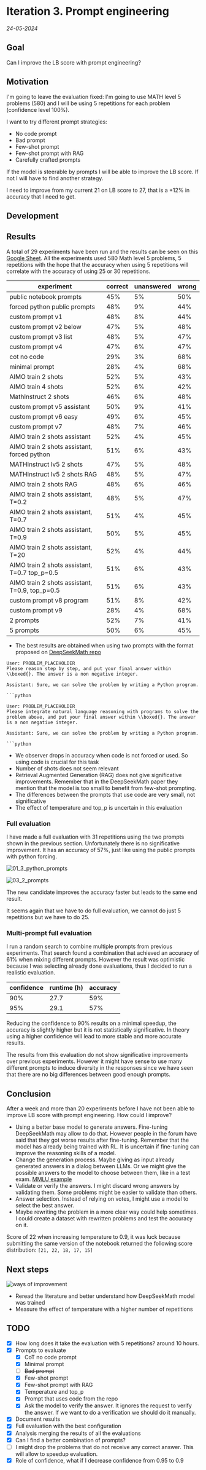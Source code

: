 # Iteration 3. Prompt engineering

_24-05-2024_

## Goal

Can I improve the LB score with prompt engineering?

## Motivation

I'm going to leave the evaluation fixed: I'm going to use MATH level 5 problems (580) and I will be using 5 repetitions for each problem (confidence level 100%).

I want to try different prompt strategies:

- No code prompt
- Bad prompt
- Few-shot prompt
- Few-shot prompt with RAG
- Carefully crafted prompts

If the model is steerable by prompts I will be able to improve the LB score. If not
I will have to find another strategy.

I need to improve from my current 21 on LB score to 27, that is a +12% in accuracy that I need to get.

## Development

## Results

A total of 29 experiments have been run and the results can be seen on this [Google Sheet](https://docs.google.com/spreadsheets/d/1GgHY7C09sKe5qqVuubXWIYllxMZY5PWAHT54cc_NOIU/edit#gid=1082486122&range=A5).
All the experiments used 580 Math level 5 problems, 5 repetitions with the hope that the accuracy when
using 5 repetitions will correlate with the accuracy of using 25 or 30 repetitions.

| experiment                                     | correct | unanswered | wrong |
|------------------------------------------------|---------|------------|-------|
| public notebook prompts                        | 45%     | 5%         | 50%   |
| forced python public prompts                   | 48%     | 9%         | 44%   |
| custom prompt v1                               | 48%     | 8%         | 44%   |
| custom prompt v2 below                         | 47%     | 5%         | 48%   |
| custom prompt v3 list                          | 48%     | 5%         | 47%   |
| custom prompt v4                               | 47%     | 6%         | 47%   |
| cot no code                                    | 29%     | 3%         | 68%   |
| minimal prompt                                 | 28%     | 4%         | 68%   |
| AIMO train 2 shots                             | 52%     | 5%         | 43%   |
| AIMO train 4 shots                             | 52%     | 6%         | 42%   |
| MathInstruct 2 shots                           | 46%     | 6%         | 48%   |
| custom prompt v5 assistant                     | 50%     | 9%         | 41%   |
| custom prompt v6 easy                          | 49%     | 6%         | 45%   |
| custom prompt v7                               | 48%     | 7%         | 46%   |
| AIMO train 2 shots assistant                   | 52%     | 4%         | 45%   |
| AIMO train 2 shots assistant, forced python    | 51%     | 6%         | 43%   |
| MATHInstruct lv5 2 shots                       | 47%     | 5%         | 48%   |
| MATHInstruct lv5 2 shots RAG                   | 48%     | 5%         | 47%   |
| AIMO train 2 shots RAG                         | 48%     | 6%         | 46%   |
| AIMO train 2 shots assistant, T=0.2            | 48%     | 5%         | 47%   |
| AIMO train 2 shots assistant, T=0.7            | 51%     | 4%         | 45%   |
| AIMO train 2 shots assistant, T=0.9            | 50%     | 5%         | 45%   |
| AIMO train 2 shots assistant, T=20             | 52%     | 4%         | 44%   |
| AIMO train 2 shots assistant, T=0.7 top_p=0.5  | 51%     | 6%         | 43%   |
| AIMO train 2 shots assistant, T=0.9, top_p=0.5 | 51%     | 6%         | 43%   |
| custom prompt v8 program                       | 51%     | 8%         | 42%   |
| custom prompt v9                               | 28%     | 4%         | 68%   |
| 2 prompts                                      | 52%     | 7%         | 41%   |
| 5 prompts                                      | 50%     | 6%         | 45%   |

- The best results are obtained when using two prompts with the format proposed on [DeepSeekMath repo](https://github.com/deepseek-ai/DeepSeek-Math/tree/main/evaluation)

```
User: PROBLEM_PLACEHOLDER
Please reason step by step, and put your final answer within \\boxed{}. The answer is a non negative integer.

Assistant: Sure, we can solve the problem by writing a Python program.

```python

User: PROBLEM_PLACEHOLDER
Please integrate natural language reasoning with programs to solve the problem above, and put your final answer within \\boxed{}. The answer is a non negative integer.

Assistant: Sure, we can solve the problem by writing a Python program.

```python
```

- We observer drops in accuracy when code is not forced or used. So using code is crucial for this task
- Number of shots does not seem relevant
- Retrieval Augmented Generation (RAG) does not give significative improvements. Remember that in the
  DeepSeekMath paper they mention that the model is too small to benefit from few-shot prompting.
- The differences between the prompts that use code are very small, not significative
- The effect of temperature and top_p is uncertain in this evaluation

### Full evaluation

I have made a full evaluation with 31 repetitions using the two prompts shown in the previous section.
Unfortunately there is no significative improvement. It has an accuracy of 57%, just like using
the public prompts with python forcing. 

![01_3_python_prompts](res/2024-06-04-12-51-06.png)

![03_2_prompts](res/2024-06-04-12-51-11.png)

The new candidate improves the accuracy faster but leads to the same end result.

It seems again that we have to do full evaluation, we cannot do just 5 repetitions but we have to do 25.

### Multi-prompt full evaluation

I run a random search to combine multiple prompts from previous experiments. That search found a combination that
achieved an accuracy of 61% when mixing different prompts. However the result was optimistic because
I was selecting already done evaluations, thus I decided to run a realistic evaluation.

| confidence  | runtime (h) | accuracy |
|-------------|-------------|----------|
| 90%         | 27.7        | 59%      |
| 95%         | 29.1        | 57%      |

Reducing the confidence to 90% results on a minimal speedup, the accuracy is slightly higher but it is not
statistically significative. In theory using a higher confidence will lead to more stable and more
accurate results.

The results from this evaluation do not show significative improvements over previous experiments.
However it might have sense to use many different prompts to induce diversity in the responses since
we have seen that there are no big differences between good enough prompts.

## Conclusion

After a week and more than 20 experiments before I have not been able to improve LB score with prompt engineering. How could I improve?

- Using a better base model to generate answers. Fine-tuning DeepSeekMath may allow to do that.
  However people in the forum have said that they got worse results after fine-tuning. Remember that
  the model has already being trained with RL.
  It is uncertain if fine-tuning can improve the reasoning skills of a model.
- Change the generation process. Maybe giving as input already generated answers in a dialog between LLMs.
  Or we might give the possible answers to the model to choose between them, like in a test exam. [MMLU example](https://github.com/deepseek-ai/DeepSeek-Math/blob/main/evaluation/few_shot_prompts/cot_mmlu_stem_4_shot.py)
- Validate or verify the answers. I might discard wrong answers by validating them. Some problems might
  be easier to validate than others.
- Answer selection. Instead of relying on votes, I might use a model to select the best answer.
- Maybe rewriting the problem in a more clear way could help sometimes. I could create a dataset with rewritten problems and test the accuracy on it.

Score of 22 when increasing temperature to 0.9, it was luck because submitting the same version of the
notebook returned the following score distribution: `[21, 22, 18, 17, 15]`

## Next steps

![ways of improvement](res/2024-06-06-09-16-28.png)

- Reread the literature and better understand how DeepSeekMath model was trained
- Measure the effect of temperature with a higher number of repetitions

## TODO

- [x] How long does it take the evaluation with 5 repetitions? around 10 hours.
- [x] Prompts to evaluate
  - [x] CoT no code prompt
  - [x] Minimal prompt
  - [ ] ~~Bad prompt~~
  - [x] Few-shot prompt
  - [x] Few-shot prompt with RAG
  - [x] Temperature and top_p
  - [x] Prompt that uses code from the repo
  - [x] Ask the model to verify the answer. It ignores the request to verify the answer. If we want to do a verification we should do it manually.
- [x] Document results
- [x] Full evaluation with the best configuration
- [x] Analysis merging the results of all the evaluations
- [x] Can I find a better combination of prompts?
- [ ] I might drop the problems that do not receive any correct answer. This will allow to speedup evaluation.
- [x] Role of confidence, what if I decrease confidence from 0.95 to 0.9
